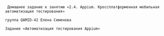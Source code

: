 ``` Домашнее задание к занятию «2.4. Appium. Кроссплатформенная мобильная автоматизация тестирования»```

```группа QAMID-42 Елена Семенова```

```Задание «Автоматизация тестирования Appium»```
